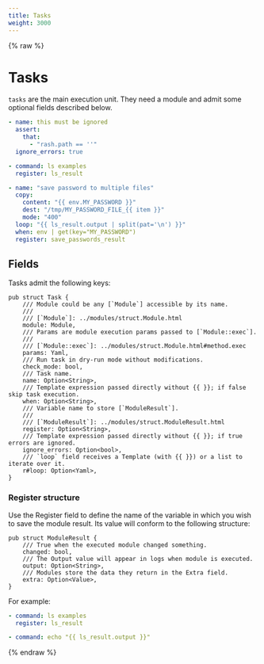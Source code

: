 ```yaml
---
title: Tasks
weight: 3000
---
```


{% raw %}
# Tasks

`tasks` are the main execution unit. They need a module and admit some optional fields described below.

```yaml
- name: this must be ignored
  assert:
    that:
      - "rash.path == ''"
  ignore_errors: true

- command: ls examples
  register: ls_result

- name: "save password to multiple files"
  copy:
    content: "{{ env.MY_PASSWORD }}"
    dest: "/tmp/MY_PASSWORD_FILE_{{ item }}"
    mode: "400"
  loop: "{{ ls_result.output | split(pat='\n') }}"
  when: env | get(key="MY_PASSWORD")
  register: save_passwords_result
```

## Fields

Tasks admit the following keys:

```rust,no_run,noplaypen
pub struct Task {
    /// Module could be any [`Module`] accessible by its name.
    ///
    /// [`Module`]: ../modules/struct.Module.html
    module: Module,
    /// Params are module execution params passed to [`Module::exec`].
    ///
    /// [`Module::exec`]: ../modules/struct.Module.html#method.exec
    params: Yaml,
    /// Run task in dry-run mode without modifications.
    check_mode: bool,
    /// Task name.
    name: Option<String>,
    /// Template expression passed directly without {{ }}; if false skip task execution.
    when: Option<String>,
    /// Variable name to store [`ModuleResult`].
    ///
    /// [`ModuleResult`]: ../modules/struct.ModuleResult.html
    register: Option<String>,
    /// Template expression passed directly without {{ }}; if true errors are ignored.
    ignore_errors: Option<bool>,
    /// `loop` field receives a Template (with {{ }}) or a list to iterate over it.
    r#loop: Option<Yaml>,
}
```

### Register structure

Use the Register field to define the name of the variable in which you wish to save
the module result. Its value will conform to the following structure:

```rust,no_run,noplaypen
pub struct ModuleResult {
    /// True when the executed module changed something.
    changed: bool,
    /// The Output value will appear in logs when module is executed.
    output: Option<String>,
    /// Modules store the data they return in the Extra field.
    extra: Option<Value>,
}
```

For example:

```yaml
- command: ls examples
  register: ls_result

- command: echo "{{ ls_result.output }}"
```
{% endraw %}